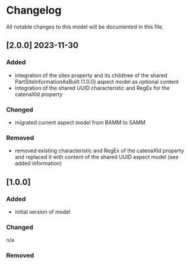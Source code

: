 # Changelog
All notable changes to this model will be documented in this file.

## [2.0.0] 2023-11-30
### Added
- integration of the sites property and its childtree of the shared PartSiteInformationAsBuilt (1.0.0) aspect model as optional content
- integration of the shared UUID characteristic and RegEx for the catenaXId property

### Changed
- migrated current aspect model from BAMM to SAMM

### Removed
- removed existing characteristic and RegEx of the catenaXId property and replaced it with content of the shared UUID aspect model (see added information)

## [1.0.0]
### Added
- initial version of model

### Changed
n/a

### Removed
